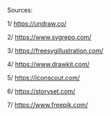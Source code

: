 Sources:

1/ https://undraw.co/

2/ https://www.svgrepo.com/

3/ https://freesvgillustration.com/

4/ https://www.drawkit.com/

5/ https://iconscout.com/

6/ https://storyset.com/

7/ https://www.freepik.com/